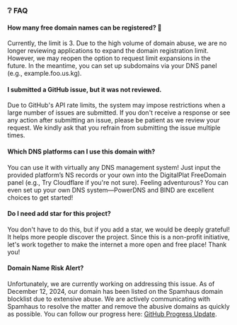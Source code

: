 ### ❔ FAQ

#### How many free domain names can be registered? 🚀  
Currently, the limit is 3. Due to the high volume of domain abuse, we are no longer reviewing applications to expand the domain registration limit. However, we may reopen the option to request limit expansions in the future. In the meantime, you can set up subdomains via your DNS panel (e.g., example.foo.us.kg).

#### I submitted a GitHub issue, but it was not reviewed.  
Due to GitHub's API rate limits, the system may impose restrictions when a large number of issues are submitted. If you don't receive a response or see any action after submitting an issue, please be patient as we review your request. We kindly ask that you refrain from submitting the issue multiple times.

#### Which DNS platforms can I use this domain with?  
You can use it with virtually any DNS management system! Just input the provided platform’s NS records or your own into the DigitalPlat FreeDomain panel (e.g., Try Cloudflare if you're not sure). Feeling adventurous? You can even set up your own DNS system—PowerDNS and BIND are excellent choices to get started!

#### Do I need add star for this project?
You don't have to do this, but if you add a star, we would be deeply grateful! It helps more people discover the project. Since this is a non-profit initiative, let's work together to make the internet a more open and free place! Thank you!

#### Domain Name Risk Alert?  
Unfortunately, we are currently working on addressing this issue. As of December 12, 2024, our domain has been listed on the Spamhaus domain blocklist due to extensive abuse. We are actively communicating with Spamhaus to resolve the matter and remove the abusive domains as quickly as possible. You can follow our progress here: [GitHub Progress Update](https://github.com/DigitalPlatDev/US.KG-Issues/issues/14).
